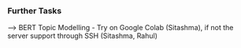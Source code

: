 ### Further Tasks
--> BERT Topic Modelling - Try on Google Colab (Sitashma), if not the server support through SSH (Sitashma, Rahul)
